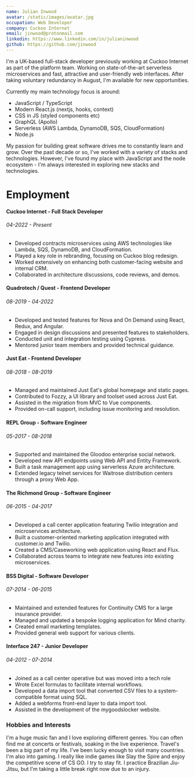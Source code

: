 ```yaml
---
name: Julian Inwood
avatar: /static/images/avatar.jpg
occupation: Web Developer
company: Cuckoo Internet
email: jinwood@protonmail.com
linkedin: https://www.linkedin.com/in/julianinwood
github: https://github.com/jinwood
---
```


I'm a UK-based full-stack developer previously working at Cuckoo Internet as part of the platform team. Working on state-of-the-art serverless microservices and fast, attractive and user-friendly web interfaces. After taking voluntary redundancy in August, I'm available for new opportunities.

Currently my main technology focus is around:

- JavaScript / TypeScript
- Modern React.js (nextjs, hooks, context)
- CSS in JS (styled components etc)
- GraphQL (Apollo)
- Serverless (AWS Lambda, DynamoDB, SQS, CloudFormation)
- Node.js

My passion for building great software drives me to constantly learn and grow. Over the past decade or so, I've worked with a variety of stacks and technologies. However, I've found my place with JavaScript and the node ecosystem - I'm always interested in exploring new stacks and technologies.

# Employment

#### Cuckoo Internet - Full Stack Developer

###### 04-2022 - Present

- Developed contracts microservices using AWS technologies like Lambda, SQS, DynamoDB, and CloudFormation.
- Played a key role in rebranding, focusing on Cuckoo blog redesign.
- Worked extensively on enhancing both customer-facing website and internal CRM.
- Collaborated in architecture discussions, code reviews, and demos.

#### Quadrotech / Quest - Frontend Developer

###### 08-2019 - 04-2022

- Developed and tested features for Nova and On Demand using React, Redux, and Angular.
- Engaged in design discussions and presented features to stakeholders.
- Conducted unit and integration testing using Cypress.
- Mentored junior team members and provided technical guidance.

#### Just Eat - Frontend Developer

###### 08-2018 - 08-2019

- Managed and maintained Just Eat's global homepage and static pages.
- Contributed to Fozzy, a UI library and toolset used across Just Eat.
- Assisted in the migration from MVC to Vue components.
- Provided on-call support, including issue monitoring and resolution.

#### REPL Group - Software Engineer

###### 05-2017 - 08-2018

- Supported and maintained the Gloodoo enterprise social network.
- Developed new API endpoints using Web API and Entity Framework.
- Built a task management app using serverless Azure architecture.
- Extended legacy telnet services for Waitrose distribution centers through a proxy Web App.

#### The Richmond Group - Software Engineer

###### 06-2015 - 04-2017

- Developed a call center application featuring Twilio integration and microservices architecture.
- Built a customer-oriented marketing application integrated with customer.io and Twilio.
- Created a CMS/Caseworking web application using React and Flux.
- Collaborated across teams to integrate new features into existing microservices.

#### BSS Digital - Software Developer

###### 07-2014 - 06-2015

- Maintained and extended features for Continuity CMS for a large insurance provider.
- Managed and updated a bespoke logging application for Mind charity.
- Created email marketing templates.
- Provided general web support for various clients.

#### Interface 247 - Junior Developer

###### 04-2012 - 07-2014

- Joined as a call center operative but was moved into a tech role
- Wrote Excel formulas to facilitate internal workflows.
- Developed a data import tool that converted CSV files to a system-compatible format using SQL.
- Added a webforms front-end layer to data import tool.
- Assisted in the development of the mygoodslocker website.

### Hobbies and Interests

I'm a huge music fan and I love exploring different genres. You can often find me at concerts or festivals, soaking in the live experience. Travel's been a big part of my life. I've been lucky enough to visit many countries. I'm also into gaming. I really like indie games like Slay the Spire and enjoy the competitive scene of CS GO. I try to stay fit. I practice Brazilian Jiu-Jitsu, but I'm taking a little break right now due to an injury.

